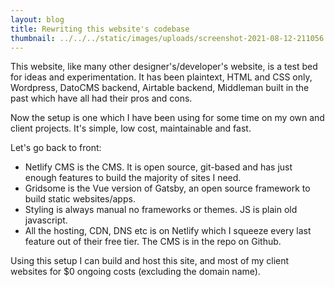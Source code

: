 ```yaml
---
layout: blog
title: Rewriting this website's codebase
thumbnail: ../../../static/images/uploads/screenshot-2021-08-12-211056.png
---
```

This website, like many other designer's/developer's website, is a test bed for ideas and experimentation. It has been plaintext, HTML and CSS only, Wordpress, DatoCMS backend, Airtable backend, Middleman built in the past which have all had their pros and cons.

Now the setup is one which I have been using for some time on my own and client projects. It's simple, low cost, maintainable and fast.

Let's go back to front:

- Netlify CMS is the CMS. It is open source, git-based and has just enough features to build the majority of sites I need.
- Gridsome is the Vue version of Gatsby, an open source framework to build static websites/apps.
- Styling is always manual no frameworks or themes. JS is plain old javascript.
- All the hosting, CDN, DNS etc is on Netlify which I squeeze every last feature out of their free tier. The CMS is in the repo on Github.

Using this setup I can build and host this site, and most of my client websites for $0 ongoing costs (excluding the domain name).